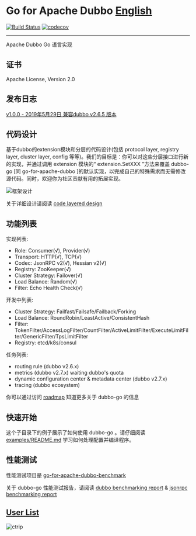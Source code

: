 # Go for Apache Dubbo [English](./README.md) #

[![Build Status](https://travis-ci.com/dubbo/go-for-apache-dubbo.svg?branch=master)](https://travis-ci.com/dubbo/go-for-apache-dubbo)
[![codecov](https://codecov.io/gh/dubbo/go-for-apache-dubbo/branch/master/graph/badge.svg)](https://codecov.io/gh/dubbo/go-for-apache-dubbo)

---
Apache Dubbo Go 语言实现

## 证书 ##

Apache License, Version 2.0

## 发布日志 ##

[v1.0.0 - 2019年5月29日 兼容dubbo v2.6.5 版本](https://github.com/dubbo/go-for-apache-dubbo/releases/tag/v1.0.0)

## 代码设计 ##

基于dubbo的extension模块和分层的代码设计(包括 protocol layer, registry layer, cluster layer, config 等等)。我们的目标是：你可以对这些分层接口进行新的实现，并通过调用 extension 模块的“ extension.SetXXX ”方法来覆盖 dubbo-go [同 go-for-apache-dubbo ]的默认实现，以完成自己的特殊需求而无需修改源代码。同时，欢迎你为社区贡献有用的拓展实现。

![框架设计](https://raw.githubusercontent.com/wiki/dubbo/dubbo-go/dubbo-go%E4%BB%A3%E7%A0%81%E5%88%86%E5%B1%82%E8%AE%BE%E8%AE%A1.png)

关于详细设计请阅读 [code layered design](https://github.com/dubbo/go-for-apache-dubbo/wiki/dubbo-go-V1.0-design)

## 功能列表 ##

实现列表:

- Role: Consumer(√), Provider(√)
- Transport: HTTP(√), TCP(√)
- Codec: JsonRPC v2(√), Hessian v2(√)
- Registry: ZooKeeper(√)
- Cluster Strategy: Failover(√)
- Load Balance: Random(√)
- Filter: Echo Health Check(√)

开发中列表:

- Cluster Strategy: Failfast/Failsafe/Failback/Forking
- Load Balance: RoundRobin/LeastActive/ConsistentHash
- Filter: TokenFilter/AccessLogFilter/CountFilter/ActiveLimitFilter/ExecuteLimitFilter/GenericFilter/TpsLimitFilter
- Registry: etcd/k8s/consul

任务列表:

- routing rule (dubbo v2.6.x)
- metrics (dubbo v2.7.x) waiting dubbo's quota
- dynamic configuration center & metadata center (dubbo v2.7.x)
- tracing (dubbo ecosystem)

你可以通过访问 [roadmap](https://github.com/dubbo/go-for-apache-dubbo/wiki/Roadmap) 知道更多关于 dubbo-go 的信息

## 快速开始 ##

这个子目录下的例子展示了如何使用 dubbo-go 。请仔细阅读 [examples/README.md](https://github.com/dubbo/go-for-apache-dubbo/blob/develop/examples/README.md) 学习如何处理配置并编译程序。

## 性能测试 ##

性能测试项目是 [go-for-apache-dubbo-benchmark](https://github.com/dubbogo/go-for-apache-dubbo-benchmark)

关于 dubbo-go 性能测试报告，请阅读 [dubbo benchmarking report](https://github.com/dubbo/go-for-apache-dubbo/wiki/pressure-test-report-for-dubbo) & [jsonrpc benchmarking report](https://github.com/dubbo/go-for-apache-dubbo/wiki/pressure-test-report-for-jsonrpc)

## [User List](https://github.com/dubbo/go-for-apache-dubbo/issues/2)

![ctrip](https://pic.c-ctrip.com/common/c_logo2013.png)
